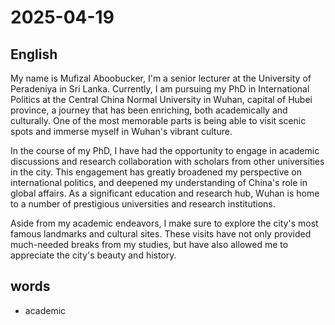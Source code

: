 # 2025-04-19

## English
My name is Mufizal Aboobucker, I'm a senior lecturer at the University of Peradeniya in Sri Lanka. Currently, I am pursuing my PhD in International Politics at the Central China Normal University in Wuhan, capital of Hubei province, a journey that has been enriching, both academically and culturally. One of the most memorable parts is being able to visit scenic spots and immerse myself in Wuhan's vibrant culture.

In the course of my PhD, I have had the opportunity to engage in academic discussions and research collaboration with scholars from other universities in the city. This engagement has greatly broadened my perspective on international politics, and deepened my understanding of China's role in global affairs. As a significant education and research hub, Wuhan is home to a number of prestigious universities and research institutions.

Aside from my academic endeavors, I make sure to explore the city's most famous landmarks and cultural sites. These visits have not only provided much-needed breaks from my studies, but have also allowed me to appreciate the city's beauty and history.

## words
* academic
